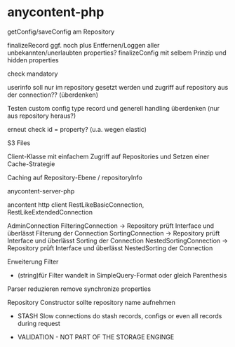 # anycontent-php

getConfig/saveConfig am Repository

finalizeRecord ggf. noch plus Entfernen/Loggen aller unbekannten/unerlaubten properties?
finalizeConfig mit selbem Prinzip und hidden properties

check mandatory


userinfo soll nur im repository gesetzt werden und zugriff auf repository aus der connection??  (überdenken)

Testen custom config type record und generell handling überdenken (nur aus repository heraus?)

erneut check id = property? (u.a. wegen elastic)

S3 Files


Client-Klasse mit einfachem Zugriff auf Repositories und Setzen einer Cache-Strategie

Caching auf Repository-Ebene / repositoryInfo

anycontent-server-php

ancontent http client RestLikeBasicConnection, RestLikeExtendedConnection


AdminConnection
FilteringConnection -> Repository prüft Interface und überlässt Filterung der Connection
SortingConnection -> Repository prüft Interface und überlässt Sorting der Connection
NestedSortingConnection -> Repository prüft Interface und überlässt NestedSorting der Connection


Erweiterung Filter
- (string)für Filter wandelt in SimpleQuery-Format oder gleich Parenthesis

Parser reduzieren
remove synchronize properties

Repository Constructor sollte repository name aufnehmen






- STASH
  Slow connections do stash records, configs or even all records during request
  
- VALIDATION - NOT PART OF THE STORAGE ENGINGE  